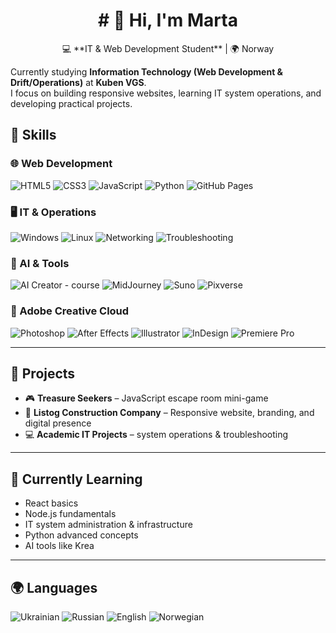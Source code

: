 <h1 align="center"> # 👋 Hi, I'm Marta  </h1>
<p align="center">
💻 **IT & Web Development Student** | 🌍 Norway  
</p>

Currently studying **Information Technology (Web Development & Drift/Operations)** at **Kuben VGS**.  
I focus on building responsive websites, learning IT system operations, and developing practical projects.  



## 🚀 Skills  

### 🌐 Web Development  
![HTML5](https://img.shields.io/badge/HTML5-E34F26?style=for-the-badge&logo=html5&logoColor=white) ![CSS3](https://img.shields.io/badge/CSS3-1572B6?style=for-the-badge&logo=css3&logoColor=white) ![JavaScript](https://img.shields.io/badge/JavaScript-F7DF1E?style=for-the-badge&logo=javascript&logoColor=black) ![Python](https://img.shields.io/badge/Python-3776AB?style=for-the-badge&logo=python&logoColor=white) ![GitHub Pages](https://img.shields.io/badge/GitHub%20Pages-181717?style=for-the-badge&logo=github&logoColor=white)  

### 🖥️ IT & Operations  
![Windows](https://img.shields.io/badge/Windows-0078D6?style=for-the-badge&logo=windows&logoColor=white) ![Linux](https://img.shields.io/badge/Linux-FCC624?style=for-the-badge&logo=linux&logoColor=black) ![Networking](https://img.shields.io/badge/Networking-0A66C2?style=for-the-badge&logo=telegraph&logoColor=white) ![Troubleshooting](https://img.shields.io/badge/Troubleshooting-FF6F00?style=for-the-badge&logo=icloud&logoColor=white)  

### 🤖 AI & Tools  
![AI Creator - course](https://img.shields.io/badge/AI%20Creator%20by%20Alpi-8A2BE2?style=for-the-badge&logo=sparkles&logoColor=white) ![MidJourney](https://img.shields.io/badge/MidJourney-000000?style=for-the-badge&logo=magic&logoColor=white) ![Suno](https://img.shields.io/badge/Suno-FF4088?style=for-the-badge&logo=music&logoColor=white) ![Pixverse](https://img.shields.io/badge/Pixverse.ai-1E90FF?style=for-the-badge&logo=video&logoColor=white)  

### 🎨 Adobe Creative Cloud  
![Photoshop](https://img.shields.io/badge/Photoshop-31A8FF?style=for-the-badge&logo=adobe-photoshop&logoColor=white) ![After Effects](https://img.shields.io/badge/After%20Effects-9999FF?style=for-the-badge&logo=adobe-after-effects&logoColor=white)  ![Illustrator](https://img.shields.io/badge/Illustrator-FF9A00?style=for-the-badge&logo=adobe-illustrator&logoColor=white) ![InDesign](https://img.shields.io/badge/InDesign-FF3366?style=for-the-badge&logo=adobe-indesign&logoColor=white) ![Premiere Pro](https://img.shields.io/badge/Premiere%20Pro-9999FF?style=for-the-badge&logo=adobe-premiere&logoColor=white) 

---

## 📂 Projects  
- 🎮 **Treasure Seekers** – JavaScript escape room mini-game  
- 🌿 **Listog Construction Company** – Responsive website, branding, and digital presence  
- 💻 **Academic IT Projects** – system operations & troubleshooting  

---

## 🌱 Currently Learning  
- React basics  
- Node.js fundamentals  
- IT system administration & infrastructure  
- Python advanced concepts  
- AI tools like Krea  

---
## 🌍 Languages  
![Ukrainian](https://img.shields.io/badge/Ukrainian-Native-blue?style=for-the-badge&logo=google-translate&logoColor=white)  ![Russian](https://img.shields.io/badge/Russian-Native-red?style=for-the-badge&logo=google-translate&logoColor=white)  ![English](https://img.shields.io/badge/English-Upper--Intermediate-green?style=for-the-badge&logo=google-translate&logoColor=white)  ![Norwegian](https://img.shields.io/badge/Norwegian-Intermediate-yellow?style=for-the-badge&logo=google-translate&logoColor=white)  
